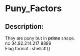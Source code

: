
# Puny_Factors
## Description:
They are puny but in **prime** shape.
<br>
nc 34.92.214.217 8889
<br>
Flag format : shellctf{}

